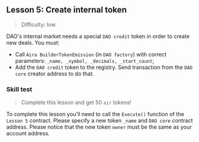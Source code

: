 ## Lesson 5: Create internal token 

> Difficulty: low.

DAO's internal market needs a special `DAO credit` token in order to create new deals. You must:

- Call `Aira BuilderTokenEmission` (in `DAO factory`) with correct parameters: `_name, _symbol, _decimals, _start_count`;
- Add the `DAO credit` token to the registry. Send transaction from the `DAO core` creator address to do that.

### Skill test 

> Complete this lesson and get 50 `air` tokens! 

To complete this lesson you'll need to call the `Execute()` function of the `Lesson 5` contract. Please specify a new token `_name` and `DAO core` contract address. Please notice that the new token `owner` must be the same as your account address.

